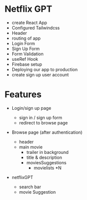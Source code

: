 # Netflix GPT

- create React App
- Configured Tailwindcss
- Header 
- routing of app
- Login Form 
- Sign Up Form 
- Form Validation
- useRef Hook
- Firebase setup
- Deploying our app to production
- create sign up user account

# Features
- Login/sign up page
  - sign in / sign up form
  - redirect to browse page

- Browse page (after authentication)
  - header
  - main movie
     - trailer in background
     - title & description
     - moviesSuggestions
       - movielists *N
- netflixGPT 
  - search bar
  - movie Suggestion